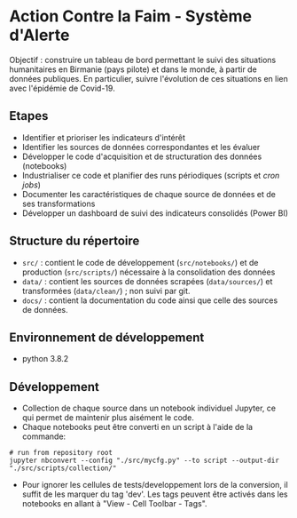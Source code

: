 # Action Contre la Faim - Système d'Alerte

Objectif : construire un tableau de bord permettant le suivi des situations humanitaires en Birmanie (pays pilote) et dans le monde, à partir de données publiques. En particulier, suivre l'évolution de ces situations en lien avec l'épidémie de Covid-19.

## Etapes
- Identifier et prioriser les indicateurs d'intérêt
- Identifier les sources de données correspondantes et les évaluer
- Développer le code d'acquisition et de structuration des données (notebooks)
- Industrialiser ce code et planifier des runs périodiques (scripts et *cron jobs*)
- Documenter les caractéristiques de chaque source de données et de ses transformations
- Développer un dashboard de suivi des indicateurs consolidés (Power BI) 

## Structure du répertoire
- `src/` : contient le code de développement (`src/notebooks/`) et de production (`src/scripts/`) nécessaire à la consolidation des données
- `data/` : contient les sources de données scrapées (`data/sources/`) et transformées (`data/clean/`) ; non suivi par git.
- `docs/` : contient la documentation du code ainsi que celle des sources de données.

## Environnement de développement
- python 3.8.2

## Développement
- Collection de chaque source dans un notebook individuel Jupyter, ce qui permet de maintenir plus aisément le code.
- Chaque notebooks peut être converti en un script à l'aide de la commande:
```
# run from repository root
jupyter nbconvert --config "./src/mycfg.py" --to script --output-dir "./src/scripts/collection/"
```
- Pour ignorer les cellules de tests/developpement lors de la conversion, il suffit de les marquer du tag 'dev'. 
Les tags peuvent être activés dans les notebooks en allant à "View - Cell Toolbar - Tags".
